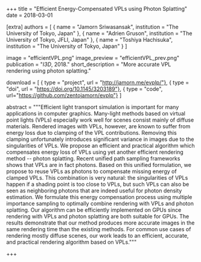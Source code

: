+++
title = "Efficient Energy-Compensated VPLs using Photon Splatting"
date = 2018-03-01

[extra]
authors = [
    { name = "Jamorn Sriwasansak", institution = "The University of Tokyo, Japan" },
    { name = "Adrien Gruson", institution = "The University of Tokyo, JFLI, Japan" },
    { name = "Toshiya Hachisuka", institution = "The University of Tokyo, Japan" }
]

image = "efficientVPL.png"
image_preview = "efficientVPL_prev.png"
publication = "*I3D*, 2018."
short_description = "More accurate VPL rendering using photon splatting."

download = [
    { type = "project", url = "http://jamorn.me/evplp/"},
    { type = "doi", url = "https://doi.org/10.1145/3203189"},
    { type = "code", url="https://github.com/zentojamorn/evplp"}
]

abstract = """Efficient light transport simulation is important for many applications in computer graphics. Many-light methods based on virtual point lights (VPLs) especially work well for scenes consist mainly of diffuse materials. Rendered images with VPLs, however, are known to suffer from energy loss due to clamping of the VPL contributions. Removing this clamping unfortunately introduces significant variance in images due to the singularities of VPLs. We propose an efficient and practical algorithm which compensates energy loss of VPLs using yet another efficient rendering method -- photon splatting. Recent unified path sampling frameworks shows that VPLs are in fact photons. Based on this unified formulation, we propose to reuse VPLs as photons to compensate missing energy of clamped VPLs. This combination is very natural: the singularities of VPLs happen if a shading point is too close to VPLs, but such VPLs can also be seen as neighboring photons that are indeed useful for photon density estimation. We formulate this energy compensation process using multiple importance sampling to optimally combine rendering with VPLs and photon splatting. Our algorithm can be efficiently implemented on GPUs since rendering with VPLs and photon splatting are both suitable for GPUs. The results demonstrate that our method produces more accurate images in the same rendering time than the existing methods. For common use cases of rendering mostly diffuse scenes, our work leads to an efficient, accurate, and practical rendering algorithm based on VPLs."""

+++
